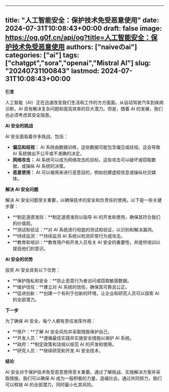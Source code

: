 
---
title: "人工智能安全：保护技术免受恶意使用"
date: 2024-07-31T10:08:43+00:00
draft: false
image: https://og.g0f.cn/api/og?title=人工智能安全：保护技术免受恶意使用
authors: ["naiveのai"]
categories: ["ai"]
tags: ["chatgpt","sora","openai","Mistral AI"]
slug: "20240731100843"
lastmod: 2024-07-31T10:08:43+00:00
---
**引言**

人工智能（AI）正在迅速改变我们生活和工作的方方面面。从自动驾驶汽车到疾病诊断，AI 具有解决复杂问题和提高效率的巨大潜力。但是，随着 AI 的发展，我们也必须考虑其安全隐患。

**AI 安全的挑战**

AI 安全面临着许多挑战，包括：

- **偏见和歧视：** AI 系统由数据训练，这些数据可能包含偏见或歧视。这会导致 AI 系统做出不公平或不准确的决定。
- **网络攻击：** AI 系统可以成为网络攻击的目标，这些攻击可以破坏或窃取数据，或操纵 AI 系统的决策。
- **恶意使用：** AI 可以被用来进行恶意目的，例如创建虚假信息或操纵社交媒体。

**解决 AI 安全问题**

解决 AI 安全问题至关重要，以确保技术的安全和负责任的使用。以下是一些关键步骤：

- **制定道德准则：**制定道德准则以指导 AI 的开发和使用，确保其符合我们的价值观。
- **测试和验证：**对 AI 系统进行彻底的测试和验证，以识别和解决漏洞。
- **持续监测：**持续监测 AI 系统以检测异常行为或攻击。
- **教育和培训：**教育用户和开发人员有关 AI 安全的重要性，并提供培训以提高他们的意识。

**AI 安全的优势**

投资 AI 安全具有以下优势：

- **保护隐私和安全：**防止恶意行为者访问或窃取敏感数据。
- **维护信任：**建立对 AI 系统的信任，确保其可靠且公正。
- **促进创新：**创建一个有利于创新的环境，让企业和研究人员可以探索 AI 的全部潜力。

**下一步**

为了确保 AI 安全，每个人都有责任发挥作用：

- **用户：**了解 AI 安全风险并采取措施保护自己。
- **开发人员：**遵循最佳实践并实施安全措施以保护 AI 系统。
- **政府：**制定政策和法规以规范 AI 的开发和使用。
- **研究人员：**继续研究和开发 AI 安全技术。

**结论**

AI 安全对于保护技术免受恶意使用至关重要。通过了解挑战、实施解决方案并采取措施，我们可以确保 AI 成为一股积极的力量，造福社会。通过共同努力，我们可以释放 AI 的全部潜力，同时最小化其风险。